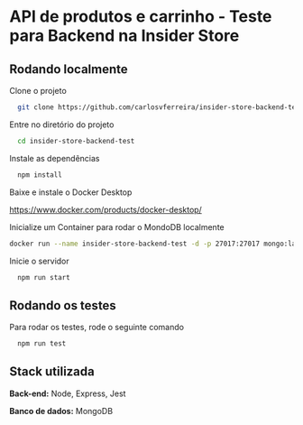 # API de produtos e carrinho - Teste para Backend na Insider Store

## Rodando localmente

Clone o projeto

```bash
  git clone https://github.com/carlosvferreira/insider-store-backend-test
```

Entre no diretório do projeto

```bash
  cd insider-store-backend-test
```

Instale as dependências

```bash
  npm install
```

Baixe e instale o Docker Desktop

https://www.docker.com/products/docker-desktop/

Inicialize um Container para rodar o MondoDB localmente

```bash
docker run --name insider-store-backend-test -d -p 27017:27017 mongo:latest
```

Inicie o servidor

```bash
  npm run start
```

## Rodando os testes

Para rodar os testes, rode o seguinte comando

```bash
  npm run test
```

## Stack utilizada

**Back-end:** Node, Express, Jest

**Banco de dados:** MongoDB
